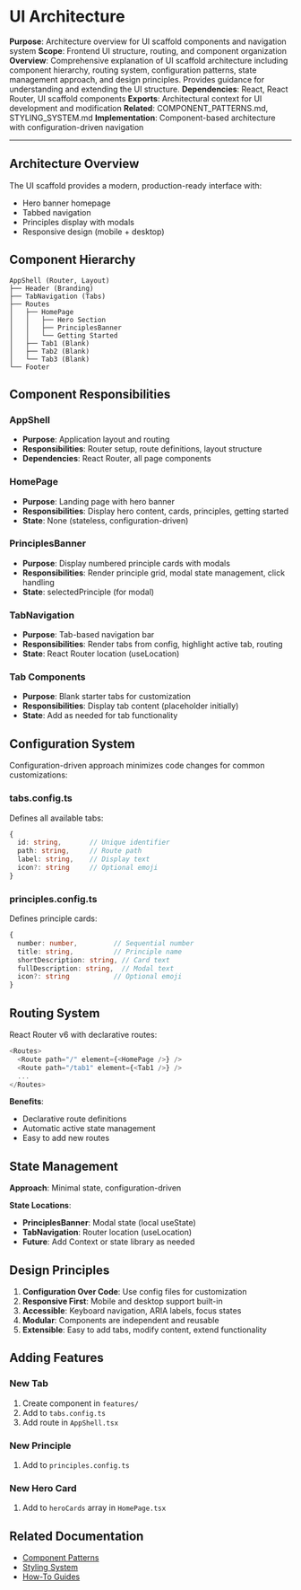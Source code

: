 # UI Architecture

**Purpose**: Architecture overview for UI scaffold components and navigation system
**Scope**: Frontend UI structure, routing, and component organization
**Overview**: Comprehensive explanation of UI scaffold architecture including component hierarchy,
    routing system, configuration patterns, state management approach, and design principles. Provides
    guidance for understanding and extending the UI structure.
**Dependencies**: React, React Router, UI scaffold components
**Exports**: Architectural context for UI development and modification
**Related**: COMPONENT_PATTERNS.md, STYLING_SYSTEM.md
**Implementation**: Component-based architecture with configuration-driven navigation

---

## Architecture Overview

The UI scaffold provides a modern, production-ready interface with:
- Hero banner homepage
- Tabbed navigation
- Principles display with modals
- Responsive design (mobile + desktop)

## Component Hierarchy

```
AppShell (Router, Layout)
├── Header (Branding)
├── TabNavigation (Tabs)
├── Routes
│   ├── HomePage
│   │   ├── Hero Section
│   │   ├── PrinciplesBanner
│   │   └── Getting Started
│   ├── Tab1 (Blank)
│   ├── Tab2 (Blank)
│   └── Tab3 (Blank)
└── Footer
```

## Component Responsibilities

### AppShell
- **Purpose**: Application layout and routing
- **Responsibilities**: Router setup, route definitions, layout structure
- **Dependencies**: React Router, all page components

### HomePage
- **Purpose**: Landing page with hero banner
- **Responsibilities**: Display hero content, cards, principles, getting started
- **State**: None (stateless, configuration-driven)

### PrinciplesBanner
- **Purpose**: Display numbered principle cards with modals
- **Responsibilities**: Render principle grid, modal state management, click handling
- **State**: selectedPrinciple (for modal)

### TabNavigation
- **Purpose**: Tab-based navigation bar
- **Responsibilities**: Render tabs from config, highlight active tab, routing
- **State**: React Router location (useLocation)

### Tab Components
- **Purpose**: Blank starter tabs for customization
- **Responsibilities**: Display tab content (placeholder initially)
- **State**: Add as needed for tab functionality

## Configuration System

Configuration-driven approach minimizes code changes for common customizations:

### tabs.config.ts
Defines all available tabs:
```typescript
{
  id: string,       // Unique identifier
  path: string,     // Route path
  label: string,    // Display text
  icon?: string     // Optional emoji
}
```

### principles.config.ts
Defines principle cards:
```typescript
{
  number: number,         // Sequential number
  title: string,          // Principle name
  shortDescription: string, // Card text
  fullDescription: string,  // Modal text
  icon?: string           // Optional emoji
}
```

## Routing System

React Router v6 with declarative routes:

```typescript
<Routes>
  <Route path="/" element={<HomePage />} />
  <Route path="/tab1" element={<Tab1 />} />
  ...
</Routes>
```

**Benefits**:
- Declarative route definitions
- Automatic active state management
- Easy to add new routes

## State Management

**Approach**: Minimal state, configuration-driven

**State Locations**:
- **PrinciplesBanner**: Modal state (local useState)
- **TabNavigation**: Router location (useLocation)
- **Future**: Add Context or state library as needed

## Design Principles

1. **Configuration Over Code**: Use config files for customization
2. **Responsive First**: Mobile and desktop support built-in
3. **Accessible**: Keyboard navigation, ARIA labels, focus states
4. **Modular**: Components are independent and reusable
5. **Extensible**: Easy to add tabs, modify content, extend functionality

## Adding Features

### New Tab
1. Create component in `features/`
2. Add to `tabs.config.ts`
3. Add route in `AppShell.tsx`

### New Principle
1. Add to `principles.config.ts`

### New Hero Card
1. Add to `heroCards` array in `HomePage.tsx`

## Related Documentation

- [Component Patterns](COMPONENT_PATTERNS.md)
- [Styling System](STYLING_SYSTEM.md)
- [How-To Guides](../howtos/)
